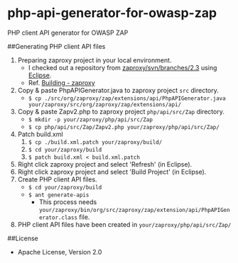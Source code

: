 php-api-generator-for-owasp-zap
===============================

PHP client API generator for OWASP ZAP

##Generating PHP client API files

1. Preparing zaproxy project in your local environment.
    - I checked out a repository from [zaproxy/svn/branches/2.3](https://code.google.com/p/zaproxy/source/browse/#svn%2Fbranches%2F2.3) using [Eclipse](http://www.eclipse.org/).
    - Ref. [Building - zaproxy](https://code.google.com/p/zaproxy/wiki/Building)
2. Copy & paste PhpAPIGenerator.java to zaproxy project `src` directory.
    - `$ cp ./src/org/zaproxy/zap/extensions/api/PhpAPIGenerator.java your/zaproxy/src/org/zaproxy/zap/extensions/api/`
3. Copy & paste Zapv2.php to zaproxy project `php/api/src/Zap` directory.
    - `$ mkdir -p your/zaproxy/php/api/src/Zap`
    - `$ cp php/api/src/Zap/Zapv2.php your/zaproxy/php/api/src/Zap/`
3. Patch build.xml
    1. `$ cp ./build.xml.patch your/zaproxy/build/`
    2. `$ cd your/zaproxy/build`
    3. `$ patch build.xml < build.xml.patch`
4. Right click zaproxy project and select 'Refresh' (in Eclipse).
5. Right click zaproxy project and select 'Build Project' (in Eclipse).
6. Create PHP client API files.
    - `$ cd your/zaproxy/build`
    - `$ ant generate-apis`
        - This process needs `your/zaproxy/bin/org/src/zaproxy/zap/extension/api/PhpAPIGenerator.class` file.
7. PHP client API files have been created in `your/zaproxy/php/api/src/Zap/`


##License
- Apache License, Version 2.0

